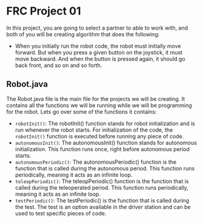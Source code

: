 # FRC Project 01 #
In this project, you are going to select a partner to able to work with, and both of you will be creating algorithm that does the 
following:
* When you initially run the robot code, the robot must initially move forward. But when you press a given button on the joystick, it must move backward. And when the button is pressed again, it should go back front, and so on and so forth.

## Robot.java ##
The Robot.java file is the main file for the projects we will be creating. It contains all the functions we will be running while we will be programming for the robot.
Lets go over some of the functions it contains:
* ```robotInit()```:   The robotInit() function stands for robot initialization and is run whenever the robot starts. For initialization of the code, the ```robotInit()``` function is executed before running any piece of code.
* ```autonomousInit()```: The autonomousInit() function stands for autonomous initialization. This function runs once, right before autonomous period starts. 
* ```autonomousPeriodic()```: The autonomousPeriodic() function is the function that is called during the autonomous period. This function runs periodically, meaning it acts as an infinite loop.
* ```teleopPeriodic()```: The teleopPeriodic() function is the function that is called during the teleoperated period. This function runs periodically, meaning it acts as an infinite loop.
* ```testPeriodic()```: The testPeriodic() is the function that is called during the test. The test is an option available in the driver station and can be used to test specific pieces of code.

